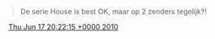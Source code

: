 > De serie House is best OK, maar op 2 zenders tegelijk?\!

<img src="../../media/tweet.ico" width="12" /> [Thu Jun 17 20:22:15 +0000 2010](https://twitter.com/DromerDenker/status/16415128330)